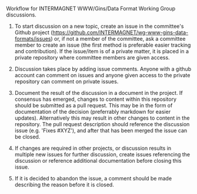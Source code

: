 Workflow for INTERMAGNET WWW/Gins/Data Format Working Group discussions.

1. To start discussion on a new topic, create an issue in the committee's Github project (https://github.com/INTERMAGNET/wg-www-gins-data-formats/issues) or, if
not a member of the committee, ask a committee member to create an issue (the first method is preferable easier tracking and contribution). If the issue/item is of a private matter, it is placed in a private repository where committee members are given access.

2. Discussion takes place by adding issue comments. Anyone with a github account can comment on issues and anyone given access to the private repository can comment on private issues.

3. Document the result of the discussion in a document in the project. If consensus has emerged, changes to content within this repository should be submitted as a pull request. This may be in the form of documentation of the decision (preferrably markdown for easier updates). Alternatively this may result in other changes to content in the repository. The pull request description should reference the discussion issue (e.g. 'Fixes #XYZ'), and after that has been merged the issue can be closed.

4. If changes are required in other projects, or discussion results in multiple new issues for further discussion, create issues referencing the discussion or reference additional documentation before closing this issue.

5. If it is decided to abandon the issue, a comment should be made describing the reason before it is closed.
